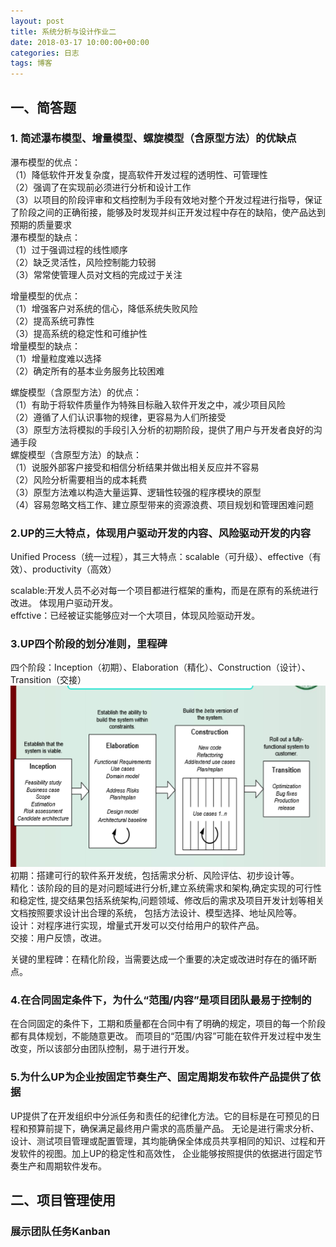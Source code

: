 ```yaml
---
layout: post
title: 系统分析与设计作业二
date: 2018-03-17 10:00:00+00:00
categories: 日志
tags: 博客
---
```


## 一、简答题
### 1. 简述瀑布模型、增量模型、螺旋模型（含原型方法）的优缺点  
瀑布模型的优点：  
（1）降低软件开发复杂度，提高软件开发过程的透明性、可管理性  
（2）强调了在实现前必须进行分析和设计工作  
（3）以项目的阶段评审和文档控制为手段有效地对整个开发过程进行指导，保证了阶段之间的正确衔接，能够及时发现并纠正开发过程中存在的缺陷，使产品达到预期的质量要求  
瀑布模型的缺点：  
（1）过于强调过程的线性顺序  
（2）缺乏灵活性，风险控制能力较弱  
（3）常常使管理人员对文档的完成过于关注  

增量模型的优点：  
（1）增强客户对系统的信心，降低系统失败风险  
（2）提高系统可靠性  
（3）提高系统的稳定性和可维护性  
增量模型的缺点：  
（1）增量粒度难以选择  
（2）确定所有的基本业务服务比较困难  

螺旋模型（含原型方法）的优点：  
（1）有助于将软件质量作为特殊目标融入软件开发之中，减少项目风险  
（2）遵循了人们认识事物的规律，更容易为人们所接受  
（3）原型方法将模拟的手段引入分析的初期阶段，提供了用户与开发者良好的沟通手段  
螺旋模型（含原型方法）的缺点：  
（1）说服外部客户接受和相信分析结果并做出相关反应并不容易  
（2）风险分析需要相当的成本耗费  
（3）原型方法难以构造大量运算、逻辑性较强的程序模块的原型  
（4）容易忽略文档工作、建立原型带来的资源浪费、项目规划和管理困难问题  

### 2.UP的三大特点，体现用户驱动开发的内容、风险驱动开发的内容
Unified Process（统一过程），其三大特点：scalable（可升级）、effective（有效）、productivity（高效）  

scalable:开发人员不必对每一个项目都进行框架的重构，而是在原有的系统进行改进。 体现用户驱动开发。   
effctive：已经被证实能够应对一个大项目，体现风险驱动开发。
### 3.UP四个阶段的划分准则，里程碑
四个阶段：Inception（初期）、Elaboration（精化）、Construction（设计）、Transition（交接） 
![](UPFourParts.PNG)  
初期：搭建可行的软件系开发统，包括需求分析、风险评估、初步设计等。  
精化：该阶段的目的是对问题域进行分析,建立系统需求和架构,确定实现的可行性和稳定性,
提交结果包括系统架构,问题领域、修改后的需求及项目开发计划等相关文档按照要求设计出合理的系统，
包括方法设计、模型选择、地址风险等。  
设计：对程序进行实现，增量式开发可以交付给用户的软件产品。  
交接：用户反馈，改进。  

关键的里程碑：在精化阶段，当需要达成一个重要的决定或改进时存在的循环断点。
### 4.在合同固定条件下，为什么“范围/内容”是项目团队最易于控制的
在合同固定的条件下，工期和质量都在合同中有了明确的规定，项目的每一个阶段都有具体规划，不能随意更改。
而项目的“范围/内容”可能在软件开发过程中发生改变，所以该部分由团队控制，易于进行开发。
### 5.为什么UP为企业按固定节奏生产、固定周期发布软件产品提供了依据
UP提供了在开发组织中分派任务和责任的纪律化方法。它的目标是在可预见的日程和预算前提下，确保满足最终用户需求的高质量产品。
无论是进行需求分析、设计、测试项目管理或配置管理，其均能确保全体成员共享相同的知识、过程和开发软件的视图。加上UP的稳定性和高效性，
企业能够按照提供的依据进行固定节奏生产和周期软件发布。
## 二、项目管理使用
### 展示团队任务Kanban
